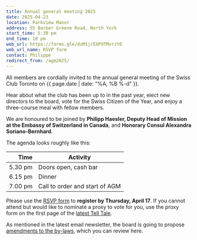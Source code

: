 ```yaml
---
title: Annual general meeting 2025
date: 2025-04-23
location: Parkview Manor
address: 55 Barber Greene Road, North York
start_time: 5:30 pm
end_time: 10 pm
web_url: https://forms.gle/dzM1jrEbP9TMvrzY8
web_url_name: RSVP form
contact: Philippe
redirect_from: /agm2025/
---
```


All members are cordially invited to the annual general meeting of the Swiss
Club Toronto on {{ page.date | date: "%A, %B %-d" }}.

Hear about what the club has been up to in the past year, elect new directors
to the board, vote for the Swiss Citizen of the Year, and enjoy a three-course
meal with fellow members.

We are honoured to be joined by **Philipp Haesler, Deputy Head of Mission at
the Embassy of Switzerland in Canada**, and **Honorary Consul Alexandra
Soriano-Bernhard**.

The agenda looks roughly like this:

| Time    | Activity                       |
| ------: | ------------------------------ |
| 5.30 pm | Doors open, cash bar           |
| 6.15 pm | Dinner                         |
| 7.00 pm | Call to order and start of AGM |

Please use the [RSVP form] to **register by Thursday, April 17**. If you cannot
attend but would like to nominate a proxy to vote for you, use the proxy form
on the first page of the [latest Tell Tale][tt].

As mentioned in the latest email newsletter, the board is going to propose
[amendments to the by-laws][amendments], which you can review here.

[rsvp form]: <{{ page.web_url }}>
[tt]: <{% link assets/telltale/2025-04-issue-157.pdf %}>
[amendments]: <{% link assets/pdf/2025-04-23-by-law-amendments.pdf %}>
